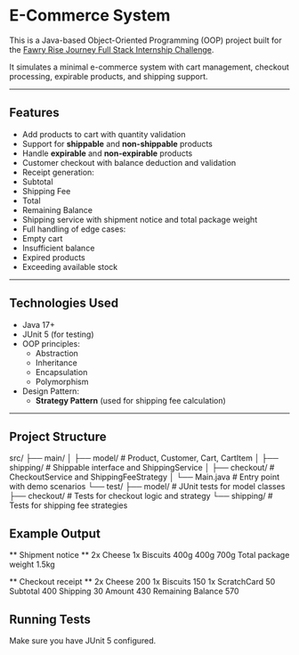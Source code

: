 # E-Commerce System

This is a Java-based Object-Oriented Programming (OOP) project built for the [Fawry Rise Journey Full Stack Internship Challenge](https://fawry-internship.notion.site/22573781f94380039bd8e91e04dbef83?pvs=105).

It simulates a minimal e-commerce system with cart management, checkout processing, expirable products, and shipping support.

---

## Features

-  Add products to cart with quantity validation
-  Support for **shippable** and **non-shippable** products
-  Handle **expirable** and **non-expirable** products
-  Customer checkout with balance deduction and validation
-  Receipt generation:
  - Subtotal
  - Shipping Fee
  - Total
  - Remaining Balance
-  Shipping service with shipment notice and total package weight
-  Full handling of edge cases:
  - Empty cart
  - Insufficient balance
  - Expired products
  - Exceeding available stock

---

##  Technologies Used

- Java 17+
- JUnit 5 (for testing)
- OOP principles:
  - Abstraction
  - Inheritance
  - Encapsulation
  - Polymorphism
- Design Pattern:
  - **Strategy Pattern** (used for shipping fee calculation)

---

##  Project Structure
src/
├── main/
│ ├── model/ # Product, Customer, Cart, CartItem
│ ├── shipping/ # Shippable interface and ShippingService
│ ├── checkout/ # CheckoutService and ShippingFeeStrategy
│ └── Main.java # Entry point with demo scenarios
└── test/
├── model/ # JUnit tests for model classes
├── checkout/ # Tests for checkout logic and strategy
└── shipping/ # Tests for shipping fee strategies  
## Example Output

** Shipment notice **
2x Cheese
1x Biscuits
400g
400g
700g
Total package weight 1.5kg

** Checkout receipt **
2x Cheese 200
1x Biscuits 150
1x ScratchCard 50
Subtotal 400
Shipping 30
Amount 430
Remaining Balance 570

## Running Tests

Make sure you have JUnit 5 configured.
